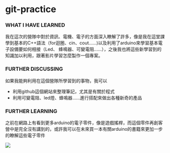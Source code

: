 # git-practice
### WHAT I HAVE LEARNED
我在這次的營隊中對於資訊、電機、電子的方面深入瞭解了許多，像是我在這堂課學到基本的C++語法（for迴圈、cin、cout......)以及利用了arduino來學習基本電子設備要如何相接（Led、
蜂鳴器、可變電阻......），之後我也將這些新學習到的知識加以利用，跟著影片學習怎麼製作一個專案。
### FURTHER DISCUSSING
如果我能夠利用在這個營隊所學習到的事物，我可以
* 利用github這個網站來整理筆記，尤其是有關於程式
* 利用可變電阻、led燈、蜂鳴器......進行搭配來做出各種新奇的產品
### FURTHER LEARNING
之前在網路上有看到更多arduino的電子零件，像是遊戲搖桿，而這個零件再創客營中是完全沒有講到的，或許我可以在未來買一本有關arduino的書籍來更加一步的瞭解這些電子零件

![](https://memeprod.sgp1.digitaloceanspaces.com/user-wtf/1622901922207.jpg)
